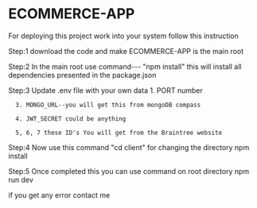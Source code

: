 # ECOMMERCE-APP
For deploying this project work into your system follow this instruction


Step:1
      download the code and make ECOMMERCE-APP is the main root

      
Step:2
      In the main root use command--- "npm install"
      this will install all dependencies presented in the package.json

      
Step:3
      Update .env file with your own data
      1. PORT number
      
      3. MONGO_URL--you will get this from mongoDB compass
      
      4. JWT_SECRET could be anything
      
      5, 6, 7 these ID's You will get from the Braintree website

      
Step:4
      Now use this command "cd client" for changing the directory
      npm install

      
Step:5
      Once completed this you can use command on root directory
      npm run dev

      

if you get any error contact me

